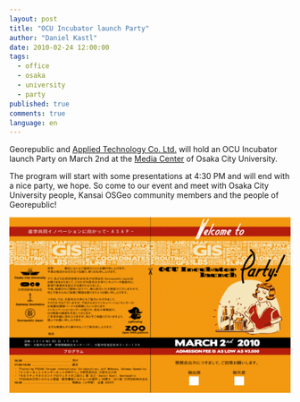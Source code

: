 ```yaml
---
layout: post
title: "OCU Incubator launch Party"
author: "Daniel Kastl"
date: 2010-02-24 12:00:00
tags: 
  - office 
  - osaka 
  - university 
  - party
published: true
comments: true
language: en
---
```


Georepublic and [Applied Technology Co. Ltd.][1] will hold an OCU Incubator launch Party on March 2nd at the [Media Center][2] of Osaka City University. 

The program will start with some presentations at 4:30 PM and will end with a nice party, we hope. So come to our event and meet with Osaka City University people, Kansai OSGeo community members and the people of Georepublic!

<!-- more -->

![OCU Incubator launch Party][3]


[1]: http://www.apptec.co.jp/
[2]: http://www.media.osaka-cu.ac.jp/
[3]: /media/2010/launch_party_2010.png
